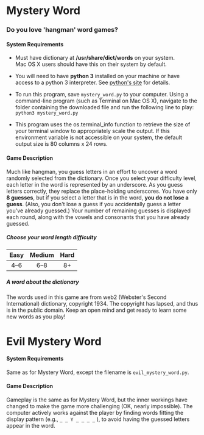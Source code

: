 # Mystery Word

### Do you love 'hangman' word games?

#### System Requirements

* Must have dictionary at **/usr/share/dict/words** on your system. Mac&nbsp;OS&nbsp;X users should have this on their system by default.

* You will need to have **python&nbsp;3** installed on your machine or have access to a python&nbsp;3 interpreter. See [python's site](https://www.python.org/) for details.

* To run this program, save `mystery_word.py` to your computer. Using a command-line program (such as Terminal on Mac&nbsp;OS&nbsp;X), navigate to the folder containing the downloaded file and run the following line to play: `python3 mystery_word.py`

* This program uses the os.terminal_info function to retrieve the size of your terminal window to appropriately scale the output. If this environment variable is not accessible on your system, the default output size is 80 columns x 24 rows.

#### Game Description
Much like hangman, you guess letters in an effort to uncover a word randomly selected from the dictionary. Once you select your difficulty level, each letter in the word is represented by an underscore. As you guess letters correctly, they replace the place-holding underscores. You have only **8 guesses**, but if you select a letter that is in the word, **you do not lose a guess**. (Also, you don't lose a guess if you accidentally guess a letter you've already guessed.) Your number of remaining guesses is displayed each round, along with the vowels and consonants that you have already guessed.

##### Choose your word length difficulty
Easy | Medium | Hard
|:---:|:---:|:---:|
4–6 | 6–8 | 8+

##### A word about the dictionary
The words used in this game are from web2 (Webster's Second International) dictionary, copyright 1934. The copyright has lapsed, and thus is in the public domain. Keep an open mind and get ready to learn some new words as you play!

# Evil Mystery Word

#### System Requirements
Same as for Mystery Word, except the filename is `evil_mystery_word.py`.

#### Game Description
Gameplay is the same as for Mystery Word, but the inner workings have changed to make the game more challenging (OK, nearly impossible). The computer actively works against the player by finding words fitting the display pattern (e.g., `_ _ Y _ _ _ _` ), to avoid having the guessed letters appear in the word.
